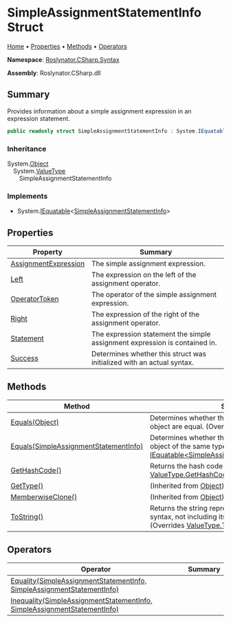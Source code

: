 <a name="_top"></a>

# SimpleAssignmentStatementInfo Struct

[Home](../../../../README.md#_top) &#x2022; [Properties](#properties) &#x2022; [Methods](#methods) &#x2022; [Operators](#operators)

**Namespace**: [Roslynator.CSharp.Syntax](../README.md#_top)

**Assembly**: Roslynator\.CSharp\.dll

## Summary

Provides information about a simple assignment expression in an expression statement\.

```csharp
public readonly struct SimpleAssignmentStatementInfo : System.IEquatable<SimpleAssignmentStatementInfo>
```

### Inheritance

System\.[Object](https://docs.microsoft.com/en-us/dotnet/api/system.object)\
&emsp;System\.[ValueType](https://docs.microsoft.com/en-us/dotnet/api/system.valuetype)\
&emsp;&emsp;SimpleAssignmentStatementInfo

### Implements

* System\.[IEquatable](https://docs.microsoft.com/en-us/dotnet/api/system.iequatable-1)\<[SimpleAssignmentStatementInfo](#_top)>

## Properties

| Property | Summary |
| -------- | ------- |
| [AssignmentExpression](AssignmentExpression/README.md#_top) | The simple assignment expression\. |
| [Left](Left/README.md#_top) | The expression on the left of the assignment operator\. |
| [OperatorToken](OperatorToken/README.md#_top) | The operator of the simple assignment expression\. |
| [Right](Right/README.md#_top) | The expression of the right of the assignment operator\. |
| [Statement](Statement/README.md#_top) | The expression statement the simple assignment expression is contained in\. |
| [Success](Success/README.md#_top) | Determines whether this struct was initialized with an actual syntax\. |

## Methods

| Method | Summary |
| ------ | ------- |
| [Equals(Object)](Equals/README.md#Roslynator_CSharp_Syntax_SimpleAssignmentStatementInfo_Equals_System_Object_) | Determines whether this instance and a specified object are equal\. \(Overrides [ValueType.Equals](https://docs.microsoft.com/en-us/dotnet/api/system.valuetype.equals)\) |
| [Equals(SimpleAssignmentStatementInfo)](Equals/README.md#Roslynator_CSharp_Syntax_SimpleAssignmentStatementInfo_Equals_Roslynator_CSharp_Syntax_SimpleAssignmentStatementInfo_) | Determines whether this instance is equal to another object of the same type\. \(Implements [IEquatable\<SimpleAssignmentStatementInfo>.Equals](https://docs.microsoft.com/en-us/dotnet/api/system.iequatable-1.equals)\) |
| [GetHashCode()](GetHashCode/README.md#_top) | Returns the hash code for this instance\. \(Overrides [ValueType.GetHashCode](https://docs.microsoft.com/en-us/dotnet/api/system.valuetype.gethashcode)\) |
| [GetType()](https://docs.microsoft.com/en-us/dotnet/api/system.object.gettype) |  \(Inherited from [Object](https://docs.microsoft.com/en-us/dotnet/api/system.object)\) |
| [MemberwiseClone()](https://docs.microsoft.com/en-us/dotnet/api/system.object.memberwiseclone) |  \(Inherited from [Object](https://docs.microsoft.com/en-us/dotnet/api/system.object)\) |
| [ToString()](ToString/README.md#_top) | Returns the string representation of the underlying syntax, not including its leading and trailing trivia\. \(Overrides [ValueType.ToString](https://docs.microsoft.com/en-us/dotnet/api/system.valuetype.tostring)\) |

## Operators

| Operator | Summary |
| -------- | ------- |
| [Equality(SimpleAssignmentStatementInfo, SimpleAssignmentStatementInfo)](op_Equality/README.md#_top) | |
| [Inequality(SimpleAssignmentStatementInfo, SimpleAssignmentStatementInfo)](op_Inequality/README.md#_top) | |

